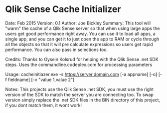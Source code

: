 # Qlik Sense Cache Initializer 
Date:        Feb 2015
Version:     0.1
Author:      Joe Bickley
Summary:     This tool will "warm" the cache of a Qlik Sense server so that when using large apps the users get good performance right away.  You can use it to load all apps, a single app, and you can get it to just open the app to RAM or cycle through all the objects so that it will pre calculate expressions so users get rapid performance. You can also pass in selections too.

Credits:     Thanks to Oysein Kolsrud for helping with the Qlik Sense .net SDK steps.   Uses the commandline.codeplex.com for processing parameters

Usage:       cacheinitiazer.exe -s https://server.domain.com [-a appname] [-o] [-f fieldname] [-v "value 1,value 2"]

Notes:       This projects use the Qlik Sense .net SDK, you must use the right version of the SDK to match the server you are connecting too. To swap version   simply replace the .net SDK files in the BIN directory of this project, if you dont match them, it wont work!
